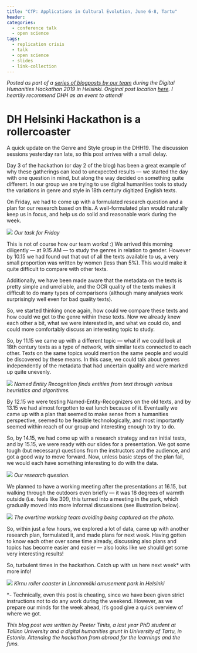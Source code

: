 ```yaml
---
title: "CfP: Applications in Cultural Evolution, June 6-8, Tartu"
header:
categories:
  - conference talk
  - open science
tags:
  - replication crisis
  - talk
  - open science
  - slides
  - link-collection
---
```


_Posted as part of a [series of blogposts by our team](https://medium.com/@GenreAndStyle) during the Digital Humanities Hackathon 2019 in Helsinki. Original post location [here](https://medium.com/@GenreAndStyle/dh-helsinki-hackathon-is-a-rollercoaster-438e9f87235c). I heartily recommend DHH as an event to attend!_

DH Helsinki Hackathon is a rollercoaster
========================================

A quick update on the Genre and Style group in the DHH19. The discussion sessions yesterday ran late, so this post arrives with a small delay.

Day 3 of the hackathon (or day 2 of the blog) has been a great example of why these gatherings can lead to unexpected results — we started the day with one question in mind, but along the way decided on something quite different. In our group we are trying to use digital humanities tools to study the variations in genre and style in 18th century digitized English texts.

On Friday, we had to come up with a formulated research question and a plan for our research based on this. A well-formulated plan would naturally keep us in focus, and help us do solid and reasonable work during the week.

![](https://miro.medium.com/max/450/1*BeQLOU5X3KiTEHdMfSForA.jpeg)
*Our task for Friday*

This is not of course how our team works! :) We arrived this morning diligently — at 9.15 AM — to study the genres in relation to gender. However by 10.15 we had found out that out of all the texts available to us, a very small proportion was written by women (less than 5%). This would make it quite difficult to compare with other texts.

Additionally, we have been made aware that the metadata on the texts is pretty simple and unreliable, and the OCR quality of the texts makes it difficult to do many types of comparisons (although many analyses work surprisingly well even for bad quality texts).

So, we started thinking once again, how could we compare these texts and how could we get to the genre within these texts. Now we already knew each other a bit, what we were interested in, and what we could do, and could more comfortably discuss an interesting topic to study.

So, by 11.15 we came up with a different topic — what if we could look at 18th century texts as a type of network, with similar texts connected to each other. Texts on the same topics would mention the same people and would be discovered by these means. In this case, we could talk about genres independently of the metadata that had uncertain quality and were marked up quite unevenly.

![](https://miro.medium.com/max/226/1*kpsofWLRQifHZ4mAxxM-Ag.png)
*Named Entity Recognition finds entities from text through various heuristics and algorithms.*

By 12.15 we were testing Named-Entity-Recognizers on the old texts, and by 13.15 we had almost forgotten to eat lunch because of it. Eventually we came up with a plan that seemed to make sense from a humanities perspective, seemed to be feasible technologically, and most importantly seemed within reach of our group and interesting enough to try to do.

So, by 14.15, we had come up with a research strategy and ran initial tests, and by 15.15, we were ready with our slides for a presentation. We got some tough (but necessary) questions from the instructors and the audience, and got a good way to move forward. Now, unless basic steps of the plan fail, we would each have something interesting to do with the data.

![](https://miro.medium.com/max/653/1*QvPVOUIEl4EweZZ4L0mxaw.png)
*Our research question.*

We planned to have a working meeting after the presentations at 16.15, but walking through the outdoors even briefly — it was 18 degrees of warmth outside (i.e. feels like 30!), this turned into a meeting in the park, which gradually moved into more informal discussions (see illustration below).

![](https://miro.medium.com/max/800/1*AWBdjjk_SaEAxIjZmu-A_Q.jpeg)
*The overtime working team avoiding being captured on the photo.*

So, within just a few hours, we explored a lot of data, came up with another research plan, formulated it, and made plans for next week. Having gotten to know each other over some time already, discussing also plans and topics has become easier and easier — also looks like we should get some very interesting results!

So, turbulent times in the hackathon. Catch up with us here next week\* with more info!

![](https://miro.medium.com/max/800/0*e-35ZkRVFTvl9ALi.jpg)
*Kirnu roller coaster in Linnanmäki amusement park in Helsinki*

\*- Technically, even this post is cheating, since we have been given strict instructions not to do any work during the weekend. However, as we prepare our minds for the week ahead, it’s good give a quick overview of where we got.

_This blog post was written by Peeter Tinits, a last year PhD student at Tallinn University and a digital humanities grunt in University of Tartu, in Estonia. Attending the hackathon from abroad for the learnings and the funs._
